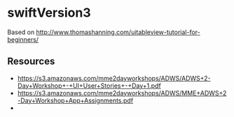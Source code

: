 # swiftVersion3

Based on http://www.thomashanning.com/uitableview-tutorial-for-beginners/

## Resources
* https://s3.amazonaws.com/mme2dayworkshops/ADWS/ADWS+2-Day+Workshop+-+UI+User+Stories+-+Day+1.pdf
* https://s3.amazonaws.com/mme2dayworkshops/ADWS/MME+ADWS+2-Day+Workshop+App+Assignments.pdf
* 
